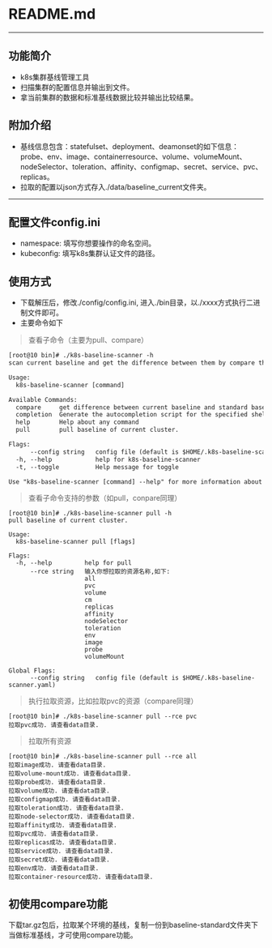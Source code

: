 # README.md
---

##  功能简介
*   k8s集群基线管理工具
*   扫描集群的配置信息并输出到文件。
*   拿当前集群的数据和标准基线数据比较并输出比较结果。

## 附加介绍
* 基线信息包含：statefulset、deployment、deamonset的如下信息：probe、env、image、containerresource、volume、volumeMount、nodeSelector、toleration、affinity、configmap、secret、service、pvc、replicas。
* 拉取的配置以json方式存入./data/baseline_current文件夹。
---

## 配置文件config.ini
 - namespace: 填写你想要操作的命名空间。
 - kubeconfig: 填写k8s集群认证文件的路径。

## 使用方式
- 下载解压后，修改./config/config.ini, 进入./bin目录，以./xxxx方式执行二进制文件即可。
- 主要命令如下
> 查看子命令（主要为pull、compare）
```html
[root@10 bin]# ./k8s-baseline-scanner -h
scan current baseline and get the difference between them by compare them.

Usage:
  k8s-baseline-scanner [command]

Available Commands:
  compare     get difference between current baseline and standard baseline
  completion  Generate the autocompletion script for the specified shell
  help        Help about any command
  pull        pull baseline of current cluster.

Flags:
      --config string   config file (default is $HOME/.k8s-baseline-scanner.yaml)
  -h, --help            help for k8s-baseline-scanner
  -t, --toggle          Help message for toggle

Use "k8s-baseline-scanner [command] --help" for more information about a command.
```
> 查看子命令支持的参数（如pull，conpare同理）

```
[root@10 bin]# ./k8s-baseline-scanner pull -h
pull baseline of current cluster.

Usage:
  k8s-baseline-scanner pull [flags]

Flags:
  -h, --help         help for pull
      --rce string   输入你想拉取的资源名称,如下: 
                     all
                     pvc
                     volume
                     cm
                     replicas
                     affinity
                     nodeSelector
                     toleration
                     env
                     image
                     probe
                     volumeMount

Global Flags:
      --config string   config file (default is $HOME/.k8s-baseline-scanner.yaml)
```
> 执行拉取资源，比如拉取pvc的资源（compare同理）

```
[root@10 bin]# ./k8s-baseline-scanner pull --rce pvc
拉取pvc成功. 请查看data目录.
```

> 拉取所有资源

```
[root@10 bin]# ./k8s-baseline-scanner pull --rce all
拉取image成功. 请查看data目录.
拉取volume-mount成功. 请查看data目录.
拉取probe成功. 请查看data目录.
拉取volume成功. 请查看data目录.
拉取configmap成功. 请查看data目录.
拉取toleration成功. 请查看data目录.
拉取node-selector成功. 请查看data目录.
拉取affinity成功. 请查看data目录.
拉取pvc成功. 请查看data目录.
拉取replicas成功. 请查看data目录.
拉取service成功. 请查看data目录.
拉取secret成功. 请查看data目录.
拉取env成功. 请查看data目录.
拉取container-resource成功. 请查看data目录.
```

## 初使用compare功能
 下载tar.gz包后，拉取某个环境的基线，复制一份到baseline-standard文件夹下当做标准基线，才可使用compare功能。
